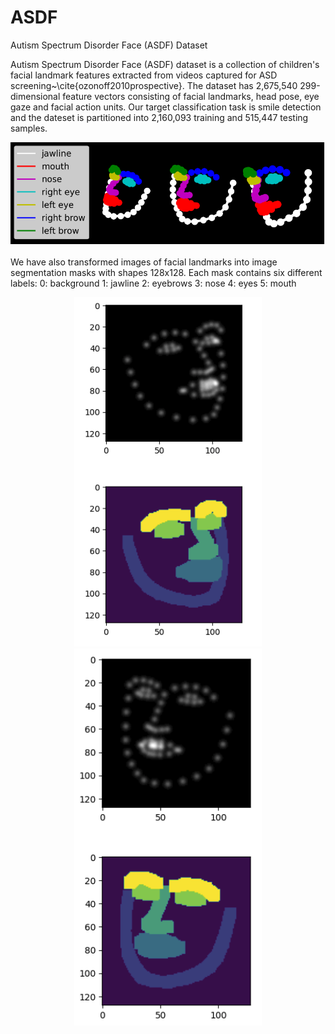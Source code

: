 # ASDF
Autism Spectrum Disorder Face (ASDF) Dataset

Autism Spectrum Disorder Face (ASDF) dataset is a collection of children's facial landmark features extracted from videos captured for ASD screening~\cite{ozonoff2010prospective}. The dataset has 2,675,540 299-dimensional feature vectors consisting of facial landmarks, head pose, eye gaze and facial action units. Our target classification task is smile detection and the dateset is partitioned into 2,160,093 training and 515,447 testing samples.

<p align="center">
    <img src="img/openface_real.png" width="600"\>
</p>

We have also transformed images of facial landmarks into image segmentation masks with shapes 128x128.
Each mask contains six different labels:
0: background
1: jawline
2: eyebrows
3: nose
4: eyes
5: mouth

<p align="center">
    <img src="img/segmentation example 1.png" width="300"\>
    <img src="img/segmentation example 2.png" width="300"\>
</p>


